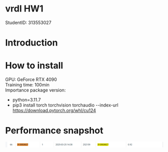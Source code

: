 # vrdl HW1
StudentID: 313553027

# Introduction

# How to install
GPU: GeForce RTX 4090  
Training time: 100min  
Importance package version:  
 - python=3.11.7  
 - pip3 install torch torchvision torchaudio --index-url https://download.pytorch.org/whl/cu124  

# Performance snapshot
![image](https://github.com/jennytenghere/VRDL-HW1/blob/main/v11_score.png)
